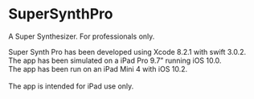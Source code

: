 # SuperSynthPro
A Super Synthesizer.  For professionals only.

Super Synth Pro has been developed using Xcode 8.2.1 with swift 3.0.2.<br />
The app has been simulated on a iPad Pro 9.7” running iOS 10.0.<br />
The app has been run on an iPad Mini 4 with iOS 10.2.<br />
<br />
The app is intended for iPad use only.
